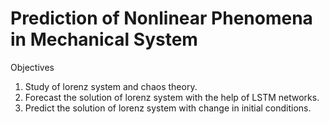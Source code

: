 
# Prediction of Nonlinear Phenomena in Mechanical System

Objectives
1. Study of lorenz system and chaos theory.
2. Forecast the solution of lorenz system with the help of LSTM networks.
3. Predict the solution of lorenz system with change in initial conditions.